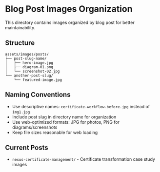 # Blog Post Images Organization

This directory contains images organized by blog post for better maintainability.

## Structure
```
assets/images/posts/
├── post-slug-name/
│   ├── hero-image.jpg
│   ├── diagram-01.png
│   └── screenshot-02.jpg
└── another-post-slug/
    └── featured-image.jpg
```

## Naming Conventions
- Use descriptive names: `certificate-workflow-before.jpg` instead of `img1.jpg`
- Include post slug in directory name for organization
- Use web-optimized formats: JPG for photos, PNG for diagrams/screenshots
- Keep file sizes reasonable for web loading

## Current Posts
- `nexus-certificate-management/` - Certificate transformation case study images
